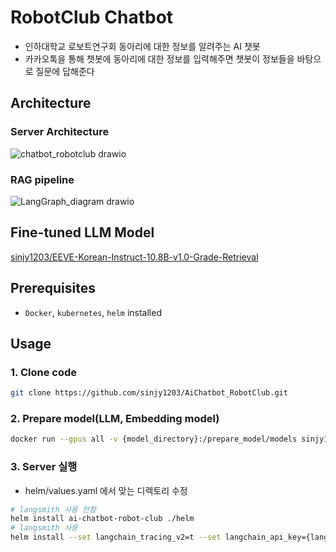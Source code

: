 # RobotClub Chatbot
- 인하대학교 로보트연구회 동아리에 대한 정보를 알려주는 AI 챗봇
- 카카오톡을 통해 챗봇에 동아리에 대한 정보를 입력해주면 챗봇이 정보들을 바탕으로 질문에 답해준다
## Architecture
### Server Architecture
![chatbot_robotclub drawio](https://github.com/sinjy1203/AiChatbot_RobotClub/assets/52316531/5158e4f7-b37d-4333-ba60-f841459c7925)
### RAG pipeline
![LangGraph_diagram drawio](https://github.com/sinjy1203/AiChatbot_RobotClub/assets/52316531/06d4df1a-4045-4650-9f90-d52990083e00)
## Fine-tuned LLM Model
[sinjy1203/EEVE-Korean-Instruct-10.8B-v1.0-Grade-Retrieval](https://huggingface.co/sinjy1203/EEVE-Korean-Instruct-10.8B-v1.0-Grade-Retrieval)
## Prerequisites
- `Docker`, `kubernetes`, `helm` installed
## Usage
### 1. Clone code
```bash
git clone https://github.com/sinjy1203/AiChatbot_RobotClub.git
```
### 2. Prepare model(LLM, Embedding model)
```bash
docker run --gpus all -v {model_directory}:/prepare_model/models sinjy1203/prepare-model
```
### 3. Server 실행
- helm/values.yaml 에서 맞는 디렉토리 수정
```bash
# langsmith 사용 안함
helm install ai-chatbot-robot-club ./helm
# langsmith 사용
helm install --set langchain_tracing_v2=t --set langchain_api_key={langsmith_api_key} ai-chatbot-robot-club ./helm
```

